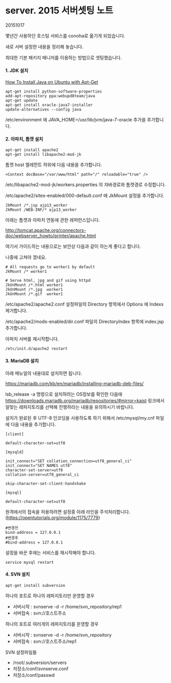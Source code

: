 # server. 2015 서버셋팅 노트

20151017





몇년간 사용하던 호스팅 서비스를 conoha로 옮기게 되었습니다.

새로 서버 설정한 내용을 정리해 놓습니다.

최대한 기본 패키지 매니저를 이용하는 방법으로 셋팅했습니다.

#### 1. JDK 설치

[How To Install Java on Ubuntu with Apt-Get](https://www.digitalocean.com/community/tutorials/how-to-install-java-on-ubuntu-with-apt-get)

```
apt-get install python-software-properties
add-apt-repository ppa:webupd8team/java
apt-get update
apt-get install oracle-java7-installer
update-alternatives --config java
```

/etc/environment 에 JAVA_HOME=/usr/lib/jvm/java-7-oracle 추가을 추가합니다.

#### 2. 아파치, 톰캣 설치

```
apt-get install apache2
apt-get install libapache2-mod-jk

```

톰캣 host 엘레먼트 하위에 다음 내용을 추가합니다.

```
<Context docBase="/var/www/html" path="/" reloadable="true" />

```

/etc/libapache2-mod-jk/workers.properties 의 자바경로와 톰캣경로 수정합니다.

/etc/apache2/sites-enabled/000-default.conf 에 JkMount 설정을 추가합니다.

```
JkMount /*.jsp ajp13_worker
JkMount /WEB-INF/* ajp13_worker
```

아래는 톰캣과 아파치 연동에 관한 레퍼런스입니다.

<http://tomcat.apache.org/connectors-doc/webserver_howto/printer/apache.html>

여기서 가이드하는 내용으로는 보안상 다음과 같이 하는게 좋다고 합니다.

나중에 고쳐야 겠네요.

```
# All requests go to worker1 by default
JkMount /* worker1

# Serve html, jpg and gif using httpd
JkUnMount /*.html worker1
JkUnMount /*.jpg  worker1
JkUnMount /*.gif  worker1

```

/etc/apache2/apache2.conf 설정파일의 Directory 항목에서 Options 에 Indexs 제거합니다.

/etc/apache2/mods-enabled/dir.conf 파일의 DirectoryIndex 항목에 index.jsp 추가합니다.

아파치 서버를 재시작합니다.

```
/etc/init.d/apache2 restart

```

#### 3. MariaDB 설치

아래 메뉴얼의 내용대로 설치하면 됩니다.

<https://mariadb.com/kb/en/mariadb/installing-mariadb-deb-files/>

lsb_release -a 명령으로 설치하려는 OS정보를 확인한 다음에 <https://downloads.mariadb.org/mariadb/repositories/#mirror=kaist> 링크에서 알맞는 레파지토리를 선택해 진행하라는 내용을 유의하시기 바랍니다.

설치가 완료된 후 UTF-8 인코딩을 사용하도록 하기 위해서 /etc/mysql/my.cnf 파일에 다음 내용을 추가합니다.

```
[client]

default-character-set=utf8

[mysqld]

init_connect="SET collation_connection=utf8_general_ci"
init_connect="SET NAMES utf8"
character-set-server=utf8
collation-server=utf8_general_ci

skip-character-set-client-handshake

[mysql]

default-character-set=utf8

```

원격에서의 접속을 허용하려면 설정중 아래 라인을 주석처리합니다.(<https://opentutorials.org/module/1175/7779>)

```
#변경전
bind-address = 127.0.0.1
#변경후
#bind-address = 127.0.0.1
```

설정을 바꾼 후에는 서비스를 재시작해야 합니다.

```
service mysql restart

```

#### 4. SVN 설치

```
apt-get install subversion
```



하나의 포트로 하나의 레파지토리만 운영할 경우

* 서버시작 : svnserve -d -r /home/svn_repository/rep1
* 서버접속 : svn://호스트주소



하나의 포트로 여러개의 레파지토리를 운영할 경우

* 서버시작 : svnserve -d -r /home/svn_repository
* 서버접속 : svn://호스트주소/rep1



SVN 설정파일들

* /root/.subversion/servers
* 저장소/conf/svnserve.conf
* 저장소/conf/passwd


